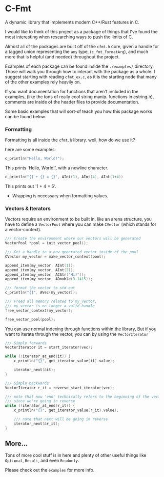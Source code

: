 # C-Fmt

A dynamic library that implements modern C++/Rust features in C. 

I would like to think of this project as a package of things that I've 
found the most interesting when researching ways to push the limits of
C. 

Almost all of the packages are built off of the `cfmt.h` core, given 
a handle for a tagged union representing the `any` type, (`c_fmt_FormatArg`),
and much more that is helpful (and needed) throughout the project.

Examples of each package can be found inside the `./examples/` directory.
Those will walk you through how to interact with the package as a whole.
I suggest starting with reading `cfmt_ex.c`, as it is the starting node that many
of the other examples rely heavily on.

If you want documentation for functions that aren't included in the examples,
(like the tons of really cool string manip. functions in cstring.h), comments are inside
of the header files to provide documentation.

Some basic examples that will sort-of teach you how this package works can be found below.

### Formatting

Formatting is all inside the `cfmt.h` library. well, how do we use it?

here are some examples:

```C
c_println("Hello, World!");
```

This prints 'Hello, World!', with a newline character.

```C
c_println("{} + {} = {}", AInt(1), AInt(4), AInt(1+4))
```

This prints out '1 + 4 = 5'. 
- Wrapping is necessary when formatting values.

### Vectors & Iterators

Vectors require an environment to be built in, like an arena structure, you have to define a `VectorPool` where you can make `CVector` (which stands for a vector-context).

```C
/// Create the environment where our vectors will be generated
VectorPool *pool = init_vector_pool();

/// Get a handle to a new generated vector inside of the pool
CVector my_vector = make_vector_context(pool);

append_item(my_vector, AInt(1));
append_item(my_vector, AInt(2));
append_item(my_vector, ACStr("Hi!"));
append_item(my_vector, ADouble(3.1415));

/// format the vector to std out
c_println("{}", AVec(my_vector));

/// Freed all memory related to my_vector,
/// my_vector is no longer a valid handle
free_vector_context(my_vector);

free_vector_pool(pool);
```

You can use normal indexing through functions within the library,
But if you want to iterate through the vector, you can by using the `VectorIterator`

```C
/// Simple forwards
VectorIterator it = start_iterator(vec);

while (!iterator_at_end(it)) {
    c_println("{}", get_iterator_value(it).value);

    iterator_next(&it);
}

/// Simple backwards
VectorIterator r_it = reverse_start_iterator(vec);

/// note that now 'end' technically refers to the beginning of the vector
/// since we're going in reverse
while (!iterator_at_end(r_it)) {
    c_println("{}", get_iterator_value(r_it).value);

    /// note that next will be going in reverse
    iterator_next(&r_it);
}
```

## More...

Tons of more cool stuff is in here and plenty of other useful things like 
`Optional`, `Result`, and even `Readonly`. 

Please check out the `examples` for more info.